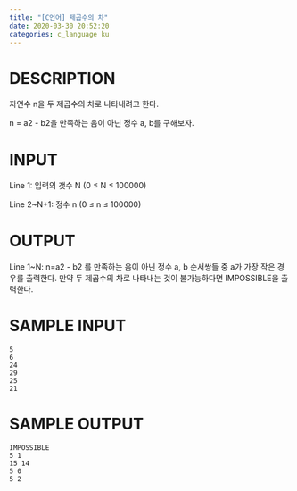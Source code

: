 ```yaml
---
title: "[C언어] 제곱수의 차"
date: 2020-03-30 20:52:20
categories: c_language ku
---
```


# DESCRIPTION
자연수 n을 두 제곱수의 차로 나타내려고 한다.

n = a2 - b2을 만족하는 음이 아닌 정수 a, b를 구해보자.

# INPUT
Line 1: 입력의 갯수 N (0 ≤ N ≤ 100000)

Line 2~N+1: 정수 n (0 ≤ n ≤ 100000)

# OUTPUT
Line 1~N: n=a2 - b2 를 만족하는 음이 아닌 정수 a, b 순서쌍들 중 a가 가장 작은 경우를 출력한다. 만약 두 제곱수의 차로 나타내는 것이 불가능하다면 IMPOSSIBLE을 출력한다.

# SAMPLE INPUT
```
5
6
24
29
25
21
```

# SAMPLE OUTPUT
```
IMPOSSIBLE
5 1
15 14
5 0
5 2
```

<script src="https://gist.github.com/DetegiCE/d59039878b6bda00685a39f96e56d0ff.js"></script>
